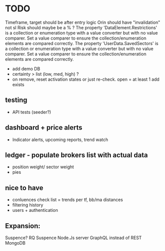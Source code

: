 ﻿
# TODO
Timeframe, target should be after entry logic
Orin should have "invalidation" not sl
Risk should maybe be a % ?
The property 'DataElement.Restrictions' is a collection or enumeration type with a value converter but with no value comparer. Set a value comparer to ensure the collection/enumeration elements are compared correctly.
The property 'UserData.SavedSectors' is a collection or enumeration type with a value converter but with no value comparer. Set a value comparer to ensure the collection/enumeration elements are compared correctly.

- add demo DB
- certainty > list (low, med, high) ?
- on remove, reset activation states or just re-check. open = at least 1 add exists

## testing
- API tests (seeder?)

## dashboard + price alerts
- Indicator alerts, upcoming reports, trend watch

## ledger - populate brokers list with actual data
- position weight/ sector weight
- pies

## nice to have
- conluences check list = trends per tf, bb/ma distances
- filtering history
- users + authentication

## Expansion:
Suspence? RQ Suspence
Node.Js server
GraphQL instead of REST
MongoDB